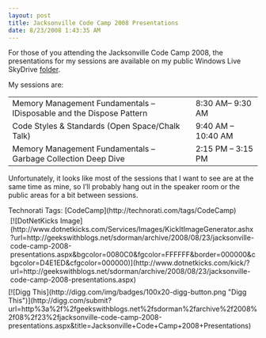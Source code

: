 ```yaml
---
layout: post
title: Jacksonville Code Camp 2008 Presentations
date: 8/23/2008 1:43:35 AM
---
```


For those of you attending the Jacksonville Code Camp 2008, the presentations for my sessions are available on my public Windows Live SkyDrive [folder](http://snipurl.com/jaxcodecamp08).

My sessions are:
  <table border="0" cellspacing="0" cellpadding="2" width="749"><tbody>     <tr>       <td valign="top" width="568">Memory Management Fundamentals – IDisposable and the Dispose Pattern</td>        <td valign="top" width="179">8:30 AM– 9:30 AM</td>     </tr>      <tr>       <td valign="top" width="568">Code Styles & Standards (Open Space/Chalk Talk)</td>        <td valign="top" width="179">9:40 AM – 10:40 AM</td>     </tr>      <tr>       <td valign="top" width="568">Memory Management Fundamentals – Garbage Collection Deep Dive</td>        <td valign="top" width="179">2:15 PM – 3:15 PM</td>     </tr>   </tbody></table>  

Unfortunately, it looks like most of the sessions that I want to see are at the same time as mine, so I’ll probably hang out in the speaker room or the public areas for a bit between sessions.
  <div style="padding-right: 0px; padding-left: 0px; float: none; padding-bottom: 0px; margin: 0px; padding-top: 0px; display: inline" id="scid:0767317B-992E-4b12-91E0-4F059A8CECA8:f2305fab-c49e-48ed-aa1a-018820ca2bf7" class="wlWriterSmartContent">Technorati Tags: [CodeCamp](http://technorati.com/tags/CodeCamp)</div><div class="wlWriterHeaderFooter" style="text-align:left; margin:0px; padding:4px 4px 4px 4px;">[![DotNetKicks Image](http://www.dotnetkicks.com/Services/Images/KickItImageGenerator.ashx?url=http://geekswithblogs.net/sdorman/archive/2008/08/23/jacksonville-code-camp-2008-presentations.aspx&bgcolor=0080C0&fgcolor=FFFFFF&border=000000&cbgcolor=D4E1ED&cfgcolor=000000)](http://www.dotnetkicks.com/kick/?url=http://geekswithblogs.net/sdorman/archive/2008/08/23/jacksonville-code-camp-2008-presentations.aspx)</div><div class="wlWriterHeaderFooter" style="text-align:left; margin:0px; padding:4px 0px 4px 0px;">[![Digg This](http://digg.com/img/badges/100x20-digg-button.png "Digg This")](http://digg.com/submit?url=http%3a%2f%2fgeekswithblogs.net%2fsdorman%2farchive%2f2008%2f08%2f23%2fjacksonville-code-camp-2008-presentations.aspx&title=Jacksonville+Code+Camp+2008+Presentations)</div>
